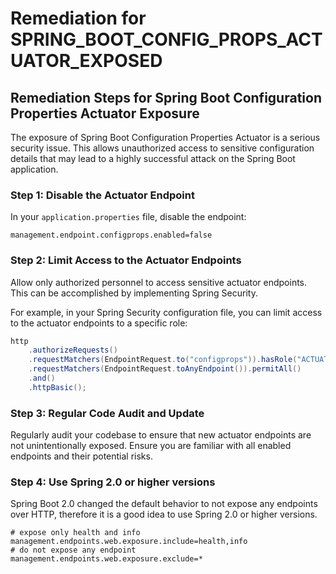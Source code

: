 # Remediation for SPRING_BOOT_CONFIG_PROPS_ACTUATOR_EXPOSED

## Remediation Steps for Spring Boot Configuration Properties Actuator Exposure

The exposure of Spring Boot Configuration Properties Actuator is a serious security issue. This allows unauthorized access to sensitive configuration details that may lead to a highly successful attack on the Spring Boot application.

### Step 1: Disable the Actuator Endpoint

In your `application.properties` file, disable the endpoint:

```properties
management.endpoint.configprops.enabled=false
```

### Step 2: Limit Access to the Actuator Endpoints

Allow only authorized personnel to access sensitive actuator endpoints. This can be accomplished by implementing Spring Security.

For example, in your Spring Security configuration file, you can limit access to the actuator endpoints to a specific role:

```java
http
    .authorizeRequests()
    .requestMatchers(EndpointRequest.to("configprops")).hasRole("ACTUATOR_ADMIN")
    .requestMatchers(EndpointRequest.toAnyEndpoint()).permitAll()
    .and()
    .httpBasic();
```

### Step 3: Regular Code Audit and Update

Regularly audit your codebase to ensure that new actuator endpoints are not unintentionally exposed. Ensure you are familiar with all enabled endpoints and their potential risks.

### Step 4: Use Spring 2.0 or higher versions

Spring Boot 2.0 changed the default behavior to not expose any endpoints over HTTP, therefore it is a good idea to use Spring 2.0 or higher versions.

```properties
# expose only health and info
management.endpoints.web.exposure.include=health,info
# do not expose any endpoint
management.endpoints.web.exposure.exclude=*
```